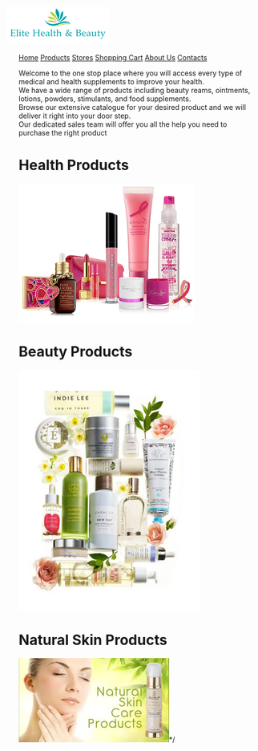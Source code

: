 <html>
  <body>
    <img src="logo.PNG" alt="Elite Health and Beaty Logo">
    <ul>
      <a href="index.php">Home</a>
      <a href="prodcuts.php">Products</a>
      <a href="stores.php">Stores</a>
      <a href="cart.php">Shopping Cart</a>
      <a href="about.php">About Us</a>
      <a href="contact.php">Contacts</a>
      <br>
      <p>Welcome to the one stop place where you will access every type of medical and health supplements to improve your health.<br>
We have a wide range of products including beauty reams, ointments, lotions, powders, stimulants, and food supplements.<br>
Browse our extensive catalogue for your desired product and we will deliver it right into your door step.<br>
Our dedicated sales team will offer you all the help you need to purchase the right product<br>
      <h1> Health Products</h1>
       <img src="health-beauty-products-3-h350_orig.jpg">
      <br>
       <h1> Beauty Products</h1>
       <img src="green-beauty-.jpg">
      <br>
      <h1> Natural Skin Products </h1>
      <img src="skin.jpg">*/
  </body>
    
  </html>
